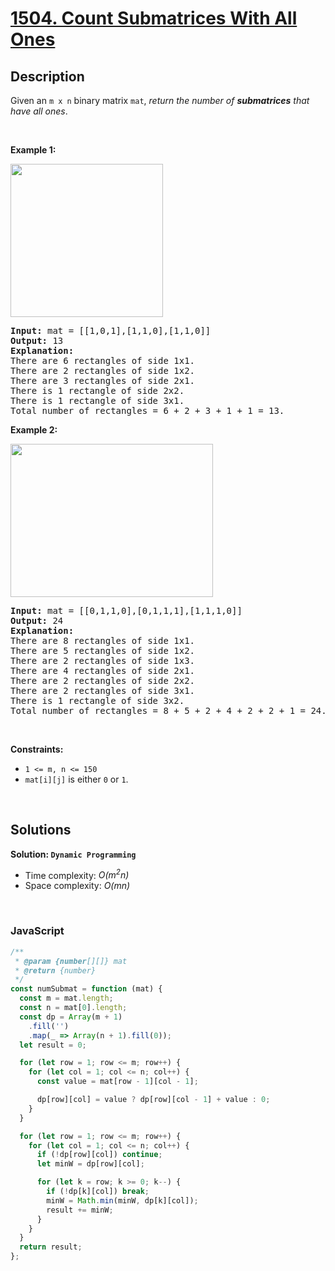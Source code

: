 # [1504. Count Submatrices With All Ones](https://leetcode.com/problems/count-submatrices-with-all-ones)

## Description

<div class="xFUwe" data-track-load="description_content"><p>Given an <code>m x n</code> binary matrix <code>mat</code>, <em>return the number of <strong>submatrices</strong> that have all ones</em>.</p>

<p>&nbsp;</p>
<p><strong class="example">Example 1:</strong></p>
<img alt="" src="https://assets.leetcode.com/uploads/2021/10/27/ones1-grid.jpg" style="width: 244px; height: 245px;">
<pre><strong>Input:</strong> mat = [[1,0,1],[1,1,0],[1,1,0]]
<strong>Output:</strong> 13
<strong>Explanation:</strong> 
There are 6 rectangles of side 1x1.
There are 2 rectangles of side 1x2.
There are 3 rectangles of side 2x1.
There is 1 rectangle of side 2x2. 
There is 1 rectangle of side 3x1.
Total number of rectangles = 6 + 2 + 3 + 1 + 1 = 13.
</pre>

<p><strong class="example">Example 2:</strong></p>
<img alt="" src="https://assets.leetcode.com/uploads/2021/10/27/ones2-grid.jpg" style="width: 324px; height: 245px;">
<pre><strong>Input:</strong> mat = [[0,1,1,0],[0,1,1,1],[1,1,1,0]]
<strong>Output:</strong> 24
<strong>Explanation:</strong> 
There are 8 rectangles of side 1x1.
There are 5 rectangles of side 1x2.
There are 2 rectangles of side 1x3. 
There are 4 rectangles of side 2x1.
There are 2 rectangles of side 2x2. 
There are 2 rectangles of side 3x1. 
There is 1 rectangle of side 3x2. 
Total number of rectangles = 8 + 5 + 2 + 4 + 2 + 2 + 1 = 24.
</pre>

<p>&nbsp;</p>
<p><strong>Constraints:</strong></p>

<ul>
	<li><code>1 &lt;= m, n &lt;= 150</code></li>
	<li><code>mat[i][j]</code> is either <code>0</code> or <code>1</code>.</li>
</ul>
</div>

<p>&nbsp;</p>

## Solutions

**Solution: `Dynamic Programming`**

- Time complexity: <em>O(m<sup>2</sup>n)</em>
- Space complexity: <em>O(mn)</em>

<p>&nbsp;</p>

### **JavaScript**

```js
/**
 * @param {number[][]} mat
 * @return {number}
 */
const numSubmat = function (mat) {
  const m = mat.length;
  const n = mat[0].length;
  const dp = Array(m + 1)
    .fill('')
    .map(_ => Array(n + 1).fill(0));
  let result = 0;

  for (let row = 1; row <= m; row++) {
    for (let col = 1; col <= n; col++) {
      const value = mat[row - 1][col - 1];

      dp[row][col] = value ? dp[row][col - 1] + value : 0;
    }
  }

  for (let row = 1; row <= m; row++) {
    for (let col = 1; col <= n; col++) {
      if (!dp[row][col]) continue;
      let minW = dp[row][col];

      for (let k = row; k >= 0; k--) {
        if (!dp[k][col]) break;
        minW = Math.min(minW, dp[k][col]);
        result += minW;
      }
    }
  }
  return result;
};
```

